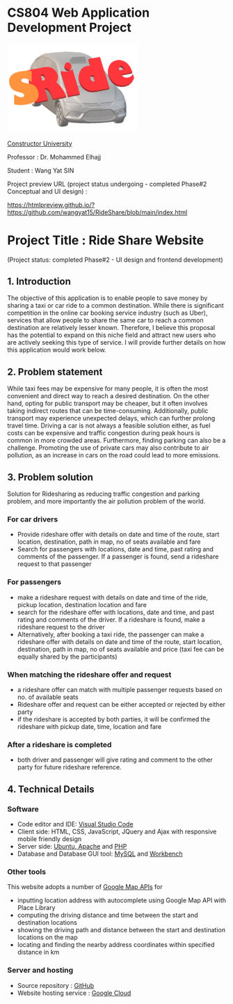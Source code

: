 # CS804 Web Application Development Project
<img src="https://github.com/wangyat15/RideShare/blob/c9d9061dd8352d291e153a6a7dfcfa10eec69a78/SRide%20Logo.png" width="300"/>

[Constructor University](https://constructor.university/)

Professor : Dr. Mohammed Elhajj

Student   : Wang Yat SIN

Project preview URL (project status undergoing - completed Phase#2 Conceptual and UI design) : 

https://htmlpreview.github.io/?https://github.com/wangyat15/RideShare/blob/main/index.html

# Project Title : Ride Share Website
(Project status: completed Phase#2 - UI design and frontend development)

## 1.	Introduction

The objective of this application is to enable people to save money by sharing a taxi or car ride to a common destination. While there is significant competition in the online car booking service industry (such as Uber), services that allow people to share the same car to reach a common destination are relatively lesser known. Therefore, I believe this proposal has the potential to expand on this niche field and attract new users who are actively seeking this type of service. I will provide further details on how this application would work below.

## 2.	Problem statement

While taxi fees may be expensive for many people, it is often the most convenient and direct way to reach a desired destination. On the other hand, opting for public transport may be cheaper, but it often involves taking indirect routes that can be time-consuming. Additionally, public transport may experience unexpected delays, which can further prolong travel time. Driving a car is not always a feasible solution either, as fuel costs can be expensive and traffic congestion during peak hours is common in more crowded areas. Furthermore, finding parking can also be a challenge. Promoting the use of private cars may also contribute to air pollution, as an increase in cars on the road could lead to more emissions.  

## 3.	Problem solution

Solution for Ridesharing as reducing traffic congestion and parking problem, and more importantly the air pollution problem of the world.

### For car drivers
+ Provide rideshare offer with details on date and time of the route, start location, destination, path in map, no of seats available and fare
+ Search for passengers with locations, date and time, past rating and comments of the passenger.  If a passenger is found, send a rideshare request to that passenger

### For passengers 
+ make a rideshare request with details on date and time of the ride, pickup location, destination location and fare
+ search for the rideshare offer with locations, date and time, and past rating and comments of the driver.  If a rideshare is found, make a rideshare request to the driver
+ Alternatively, after booking a taxi ride, the passenger can make a rideshare offer with details on date and time of the route, start location, destination, path in map, no of seats available and price (taxi fee can be equally shared by the participants)

### When matching the rideshare offer and request
+ a rideshare offer can match with multiple passenger requests based on no. of available seats
+ Rideshare offer and request can be either accepted or rejected by either party 
+ if the rideshare is accepted by both parties, it will be confirmed the rideshare with pickup date, time, location and fare
 
### After a rideshare is completed
+ both driver and passenger will give rating and comment to the other party for future rideshare reference.

## 4.	Technical Details
### Software
+ Code editor and IDE: [Visual Studio Code](https://code.visualstudio.com/)
+ Client side: HTML, CSS, JavaScript, JQuery and Ajax with responsive mobile friendly design
+ Server side: [Ubuntu, Apache](https://ubuntu.com/) and [PHP](https://www.php.net/)
+ Database and Database GUI tool: [MySQL](https://www.mysql.com/) and [Workbench](https://dev.mysql.com/downloads/workbench/)

### Other tools
This website adopts a number of [Google Map APIs](https://developers.google.com/maps) for 
+	inputting location address with autocomplete using Google Map API with Place Library 
+	computing the driving distance and time between the start and destination locations 
+ showing  the driving path and distance between the start and destination locations on the map
+ locating and finding the nearby address coordinates within specified distance in km
 
### Server and hosting
+ Source repository : [GitHub](https://github.com/)
+ Website hosting service : [Google Cloud](https://cloud.google.com/)
